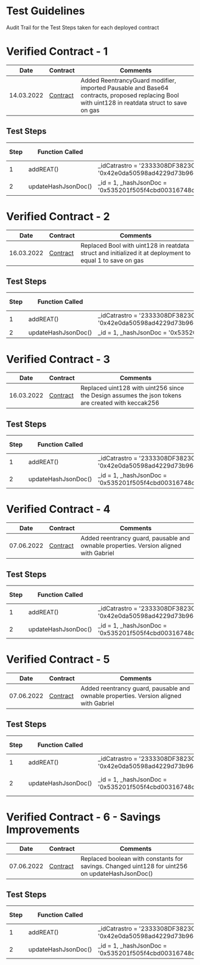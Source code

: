 # Test Guidelines

Audit Trail for the Test Steps taken for each deployed contract


# Verified Contract - 1

| Date | Contract | Comments |
| ---- | -------- | -------- |
| 14.03.2022 | [Contract](https://rinkeby.etherscan.io/address/0xD5feF439D07a66A86bF3fd61D17758f9E813B53b#code) | Added ReentrancyGuard modifier, imported Pausable and Base64 contracts, proposed replacing Bool with uint128 in reatdata struct to save on gas |

## Test Steps

| Step | Function Called | Input | Output | Gas Consumed |
| ---- | -------- | -------- | -------- | -------- |
| 1 | addREAT() | _idCatrastro = '2333308DF3823C0093LW', _hashJsonToken = '0x42e0da50598ad4229d73b96e097a2f1d988b6ec35e3cb26cced523a27ba58e2e' | [tx](https://rinkeby.etherscan.io/tx/0x5036e5991a92419c1453e3d32e934d52e31061ec57c8d9de16c8dab21ce72e55) | 236,365 |
| 2 | updateHashJsonDoc() | _id = 1, _hashJsonDoc = '0x535201f505f4cbd00316748c5ffc6cd7324552c50b884184fc290c1b5a47bddd' | [tx](https://rinkeby.etherscan.io/tx/0x53025fe2266c09babaeef60d92f0fd35f80137c5cb01ff6391b2ad1345ce59cb) | 175,552 |


# Verified Contract - 2

| Date | Contract | Comments |
| ---- | -------- | -------- |
| 16.03.2022 | [Contract](https://rinkeby.etherscan.io/address/0xc9A6D56d40D22A8Af1293A4292e3e93855899398#code) | Replaced Bool with uint128 in reatdata struct and initialized it at deployment to equal 1 to save on gas |

## Test Steps

| Step | Function Called | Input | Output | Gas Consumed |
| ---- | -------- | -------- | -------- | -------- |
| 1 | addREAT() | _idCatrastro = '2333308DF3823C0093LW', _hashJsonToken = '0x42e0da50598ad4229d73b96e097a2f1d988b6ec35e3cb26cced523a27ba58e2e' | [tx](https://rinkeby.etherscan.io/tx/0x52893bd3f5ffc3cd5e9368c21b159483603a677afe6b547942d13a70c8ad28ce) | 234,158 |
| 2 | updateHashJsonDoc() | _id = 1, _hashJsonDoc = '0x535201f505f4cbd00316748c5ffc' | [tx](https://rinkeby.etherscan.io/tx/0xa72044764c7f2093b36fac93da69ff88a4a4625e9c7dc87e9e0986a9e788097e) |  29,803 |


# Verified Contract - 3

| Date | Contract | Comments |
| ---- | -------- | -------- |
| 16.03.2022 | [Contract](https://rinkeby.etherscan.io/address/0xbF5FaAAe37Edc04CD06C8676c13B1B5644878d9E#code) | Replaced uint128 with uint256 since the Design assumes the json tokens are created with keccak256 |

## Test Steps

| Step | Function Called | Input | Output | Gas Consumed |
| ---- | -------- | -------- | -------- | -------- |
| 1 | addREAT() | _idCatrastro = '2333308DF3823C0093LW', _hashJsonToken = '0x42e0da50598ad4229d73b96e097a2f1d988b6ec35e3cb26cced523a27ba58e2e' | [tx](https://rinkeby.etherscan.io/tx/0x3f3f16a6998779c8152fa6b5fbc0ef2a7bbf49e19c23bb4d7df98369079b0d10) | 255,874 |
| 2 | updateHashJsonDoc() | _id = 1, _hashJsonDoc = '0x535201f505f4cbd00316748c5ffc6cd7324552c50b884184fc290c1b5a47bddd' | [tx](https://rinkeby.etherscan.io/tx/0x41211b78d4e82e441dfab111a78abc85783540d270eb9e1dc2e8ab6d3395fe92) |  31,658  |


# Verified Contract - 4

| Date | Contract | Comments |
| ---- | -------- | -------- |
| 07.06.2022 | [Contract](https://rinkeby.etherscan.io/address/0x3046e31F2855449Be3f509f03FcB08171332d615#code) | Added reentrancy guard, pausable and ownable properties. Version aligned with Gabriel  |

## Test Steps

| Step | Function Called | Input | Output | Gas Consumed |
| ---- | -------- | -------- | -------- | -------- |
| 1 | addREAT() | _idCatrastro = '2333308DF3823C0093LW', _hashJsonToken = '0x42e0da50598ad4229d73b96e097a2f1d988b6ec35e3cb26cced523a27ba58e2e' | [tx](https://rinkeby.etherscan.io/tx/0x3f3f16a6998779c8152fa6b5fbc0ef2a7bbf49e19c23bb4d7df98369079b0d10) | 236,365 |
| 2 | updateHashJsonDoc() | _id = 1, _hashJsonDoc = '0x535201f505f4cbd00316748c5ffc6cd7324552c50b884184fc290c1b5a47bddd' | [tx](https://rinkeby.etherscan.io/tx/0xd8b4e197e4ab7e434d025740ee9de70f4a8d649e9af97883e4a0a7f1e3065443) |  117,035  |

# Verified Contract - 5

| Date | Contract | Comments |
| ---- | -------- | -------- |
| 07.06.2022 | [Contract](https://rinkeby.etherscan.io/address/0x640Ec55454887d9fA69CEFB95110e2B9717eE18a#code) | Added reentrancy guard, pausable and ownable properties. Version aligned with Gabriel  |

## Test Steps

| Step | Function Called | Input | Output | Gas Consumed |
| ---- | -------- | -------- | -------- | -------- |
| 1 | addREAT() | _idCatrastro = '2333308DF3823C0093LW', _hashJsonToken = '0x42e0da50598ad4229d73b96e097a2f1d988b6ec35e3cb26cced523a27ba58e2e' | [tx](https://rinkeby.etherscan.io/tx/0xd0681a811dc9e12165b31399f9cef7b960011ffba500322c9aef8956a8289743) | 255,874 |
| 2 | updateHashJsonDoc() | _id = 1, _hashJsonDoc = '0x535201f505f4cbd00316748c5ffc6cd7324552c50b884184fc290c1b5a47bddd' | [fail](tx cannot be processed) |  none  |

# Verified Contract - 6 - Savings Improvements

| Date | Contract | Comments |
| ---- | -------- | -------- |
| 07.06.2022 | [Contract]() | Replaced boolean with constants for savings. Changed uint128 for uint256 on updateHashJsonDoc()  |

## Test Steps

| Step | Function Called | Input | Output | Gas Consumed |
| ---- | -------- | -------- | -------- | -------- |
| 1 | addREAT() | _idCatrastro = '2333308DF3823C0093LW', _hashJsonToken = '0x42e0da50598ad4229d73b96e097a2f1d988b6ec35e3cb26cced523a27ba58e2e' | [tx](https://rinkeby.etherscan.io/tx/0xeea2894b1c3c8700ebfdb5c09f5e3a7556e46a5e479a3e407f5f089c29ed47ec) | 255,874 |
| 2 | updateHashJsonDoc() | _id = 1, _hashJsonDoc = '0x535201f505f4cbd00316748c5ffc6cd7324552c50b884184fc290c1b5a47bddd' | [tx](https://rinkeby.etherscan.io/tx/0x2f9e3fd8bf588501bd3715f7e843364c60126e890371dc19317e84a1fe7040b2) |  31,850  |